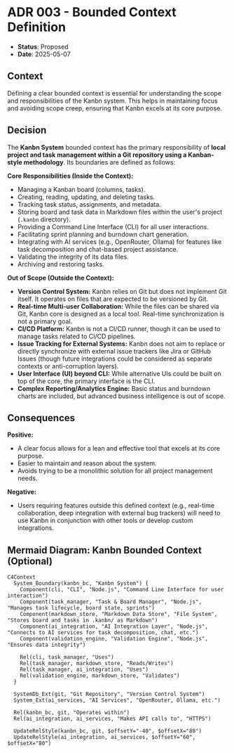 # ADR 003 - Bounded Context Definition

- **Status**: Proposed
- **Date**: 2025-05-07

## Context

Defining a clear bounded context is essential for understanding the scope and responsibilities of the Kanbn system. This helps in maintaining focus and avoiding scope creep, ensuring that Kanbn excels at its core purpose.

## Decision

The **Kanbn System** bounded context has the primary responsibility of **local project and task management within a Git repository using a Kanban-style methodology**. Its boundaries are defined as follows:

**Core Responsibilities (Inside the Context):**

*   Managing a Kanban board (columns, tasks).
*   Creating, reading, updating, and deleting tasks.
*   Tracking task status, assignments, and metadata.
*   Storing board and task data in Markdown files within the user's project (`.kanbn` directory).
*   Providing a Command Line Interface (CLI) for all user interactions.
*   Facilitating sprint planning and burndown chart generation.
*   Integrating with AI services (e.g., OpenRouter, Ollama) for features like task decomposition and chat-based project assistance.
*   Validating the integrity of its data files.
*   Archiving and restoring tasks.

**Out of Scope (Outside the Context):**

*   **Version Control System:** Kanbn relies on Git but does not implement Git itself. It operates on files that are expected to be versioned by Git.
*   **Real-time Multi-user Collaboration:** While the files can be shared via Git, Kanbn core is designed as a local tool. Real-time synchronization is not a primary goal.
*   **CI/CD Platform:** Kanbn is not a CI/CD runner, though it can be used to manage tasks related to CI/CD pipelines.
*   **Issue Tracking for External Systems:** Kanbn does not aim to replace or directly synchronize with external issue trackers like Jira or GitHub Issues (though future integrations could be considered as separate contexts or anti-corruption layers).
*   **User Interface (UI) beyond CLI:** While alternative UIs could be built on top of the core, the primary interface is the CLI.
*   **Complex Reporting/Analytics Engine:** Basic status and burndown charts are included, but advanced business intelligence is out of scope.

## Consequences

**Positive:**
-   A clear focus allows for a lean and effective tool that excels at its core purpose.
-   Easier to maintain and reason about the system.
-   Avoids trying to be a monolithic solution for all project management needs.

**Negative:**
-   Users requiring features outside this defined context (e.g., real-time collaboration, deep integration with external bug trackers) will need to use Kanbn in conjunction with other tools or develop custom integrations.

## Mermaid Diagram: Kanbn Bounded Context (Optional)

```mermaid
C4Context
  System_Boundary(kanbn_bc, "Kanbn System") {
    Component(cli, "CLI", "Node.js", "Command Line Interface for user interaction")
    Component(task_manager, "Task & Board Manager", "Node.js", "Manages task lifecycle, board state, sprints")
    Component(markdown_store, "Markdown Data Store", "File System", "Stores board and tasks in .kanbn/ as Markdown")
    Component(ai_integration, "AI Integration Layer", "Node.js", "Connects to AI services for task decomposition, chat, etc.")
    Component(validation_engine, "Validation Engine", "Node.js", "Ensures data integrity")

    Rel(cli, task_manager, "Uses")
    Rel(task_manager, markdown_store, "Reads/Writes")
    Rel(task_manager, ai_integration, "Uses")
    Rel(validation_engine, markdown_store, "Validates")
  }

  SystemDb_Ext(git, "Git Repository", "Version Control System")
  System_Ext(ai_services, "AI Services", "OpenRouter, Ollama, etc.")

  Rel(kanbn_bc, git, "Operates within")
  Rel(ai_integration, ai_services, "Makes API calls to", "HTTPS")

  UpdateRelStyle(kanbn_bc, git, $offsetY="-40", $offsetX="80")
  UpdateRelStyle(ai_integration, ai_services, $offsetY="60", $offsetX="80")
```
